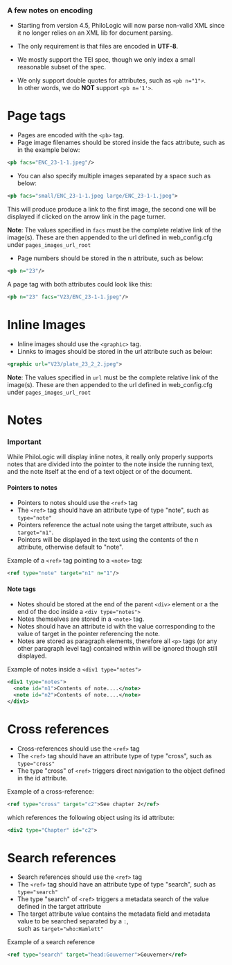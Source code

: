 ### A few notes on encoding ###

* Starting from version 4.5, PhiloLogic will now parse non-valid XML since it no longer relies on an XML lib for document parsing.

* The only requirement is that files are encoded in **UTF-8**.

* We mostly support the TEI spec, though we only index a small reasonable subset of the spec.

* We only support double quotes for attributes, such as `<pb n="1">`.<br>
In other words, we do **NOT** support `<pb n='1'>`.

# Page tags #
* Pages are encoded with the `<pb>` tag.
* Page image filenames should be stored inside the facs attribute, such as in the example below:
```XML
<pb facs="ENC_23-1-1.jpeg"/>
```

* You can also specify multiple images separated by a space such as below:

```XML
<pb facs="small/ENC_23-1-1.jpeg large/ENC_23-1-1.jpeg">
```
This will produce produce a link to the first image, the second one will be displayed if clicked on the arrow link in the page turner.

**Note**: The values specified in `facs` must be the complete relative link of the image(s). These are then appended to the url defined in web_config.cfg under `pages_images_url_root`

* Page numbers should be stored in the n attribute, such as below:
```XML
<pb n="23"/>
```

A page tag with both attributes could look like this:
```XML
<pb n="23" facs="V23/ENC_23-1-1.jpeg"/>
```

# Inline Images #
* Inline images should use the `<graphic>` tag.
* Linnks to images should be stored in the url attribute such as below:
```XML
<graphic url="V23/plate_23_2_2.jpeg">
```
**Note**: The values specified in `url` must be the complete relative link of the image(s). These are then appended to the url defined in web_config.cfg under `pages_images_url_root`

# Notes #
### Important ###
While PhiloLogic will display inline notes, it really only properly supports notes
that are divided into the pointer to the note inside the running text, and the note
itself at the end of a text object or of the document.

#### Pointers to notes ####
* Pointers to notes should use the `<ref>` tag
* The `<ref>` tag should have an attribute type of type "note", such as `type="note"`
* Pointers reference the actual note using the target attribute, such as `target="n1"`.
* Pointers will be displayed in the text using the contents of the n attribute, otherwise default to "note".


Example of a `<ref>` tag pointing to a `<note>` tag:
```xml
<ref type="note" target="n1" n="1"/>
```
#### Note tags ####
* Notes should be stored at the end of the parent `<div>` element or a the end of the doc inside a `<div type="notes">`
* Notes themselves are stored in a `<note>` tag.
* Notes should have an attribute id with the value corresponding to the value of target in the pointer referencing the note.
* Notes are stored as paragraph elements, therefore all `<p>` tags (or any other paragraph level tag) contained within will be ignored though still displayed.

Example of notes inside a `<div1 type="notes">`
```xml
<div1 type="notes">
  <note id="n1">Contents of note....</note>
  <note id="n2">Contents of note....</note>
</div1>
```

# Cross references #
* Cross-references should use the `<ref>` tag
* The `<ref>` tag should have an attribute type of type "cross", such as `type="cross"`
* The type "cross" of `<ref>` triggers direct navigation to the object defined in the id attribute.

Example of a cross-reference:
```xml
<ref type="cross" target="c2">See chapter 2</ref>
```
which  references the following object using its id attribute:
```xml
<div2 type="Chapter" id="c2">
```

# Search references #
* Search references should use the `<ref>` tag
* The `<ref>` tag should have an attribute type of type "search", such as `type="search"`
* The type "search" of `<ref>` triggers a metadata search of the value defined in the target attribute
* The target attribute value contains the metadata field and metadata value to be searched separated by a `:`,<br>
such as `target="who:Hamlett"`

Example of a search reference
```xml
<ref type="search" target="head:Gouverner">Gouverner</ref>
```
